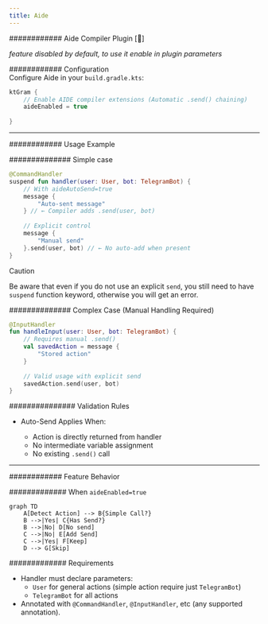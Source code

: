 ```yaml
---
title: Aide
---
```


############ Aide Compiler Plugin [🔬]

_feature disabled by default, to use it enable in plugin parameters_

############ Configuration  
Configure Aide in your `build.gradle.kts`:

```kotlin
ktGram {
    // Enable AIDE compiler extensions (Automatic .send() chaining)
    aideEnabled = true
    
}
```

---

############ Usage Example

############## Simple case
```kotlin
@CommandHandler
suspend fun handler(user: User, bot: TelegramBot) {
    // With aideAutoSend=true
    message {
        "Auto-sent message"
    } // ← Compiler adds .send(user, bot)
    
    // Explicit control
    message { 
        "Manual send"
    }.send(user, bot) // ← No auto-add when present
}
```

> [!CAUTION]
> Be aware that even if you do not use an explicit `send`, you still need to have `suspend` function keyword, otherwise you will get an error.

############## Complex Case (Manual Handling Required)

```kotlin
@InputHandler
fun handleInput(user: User, bot: TelegramBot) {
    // Requires manual .send()
    val savedAction = message {
        "Stored action"
    }
    
    // Valid usage with explicit send
    savedAction.send(user, bot)
}
```

############### Validation Rules

* Auto-Send Applies When:

    * Action is directly returned from handler
    * No intermediate variable assignment
    * No existing `.send()` call

---

############ Feature Behavior

############# When `aideEnabled=true`

```mermaid
graph TD
    A[Detect Action] --> B{Simple Call?}
    B -->|Yes| C{Has Send?}
    B -->|No| D[No send]
    C -->|No| E[Add Send]
    C -->|Yes| F[Keep]
    D --> G[Skip]
```

############# Requirements

- Handler must declare parameters:
  - `User` for general actions (simple action require just `TelegramBot`)
  - `TelegramBot` for all actions
- Annotated with `@CommandHandler`, `@InputHandler`, etc (any supported annotation).

